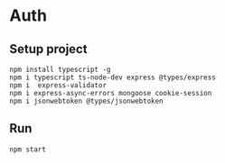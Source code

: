 # Auth

## Setup project
```
npm install typescript -g
npm i typescript ts-node-dev express @types/express
npm i  express-validator
npm i express-async-errors mongoose cookie-session
npm i jsonwebtoken @types/jsonwebtoken
```

## Run
```
npm start
```